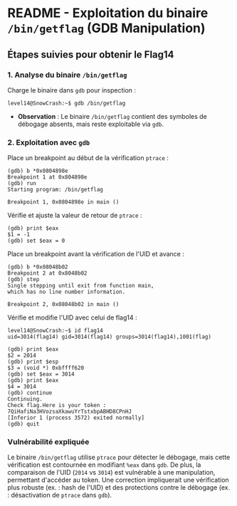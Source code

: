 # README - Exploitation du binaire `/bin/getflag` (GDB Manipulation)

## Étapes suivies pour obtenir le Flag14

### 1. Analyse du binaire `/bin/getflag`

Charge le binaire dans `gdb` pour inspection :

```
level14@SnowCrash:~$ gdb /bin/getflag
```

- **Observation** : Le binaire `/bin/getflag` contient des symboles de débogage absents, mais reste exploitable via `gdb`.

### 2. Exploitation avec `gdb`

Place un breakpoint au début de la vérification `ptrace` :

```
(gdb) b *0x0804898e
Breakpoint 1 at 0x804898e
(gdb) run
Starting program: /bin/getflag 

Breakpoint 1, 0x0804898e in main ()
```

Vérifie et ajuste la valeur de retour de `ptrace` :

```
(gdb) print $eax
$1 = -1
(gdb) set $eax = 0
```

Place un breakpoint avant la vérification de l'UID et avance :

```
(gdb) b *0x08048b02
Breakpoint 2 at 0x8048b02
(gdb) step
Single stepping until exit from function main,
which has no line number information.

Breakpoint 2, 0x08048b02 in main ()
```

Vérifie et modifie l'UID avec celui de flag14 : 
```
level14@SnowCrash:~$ id flag14
uid=3014(flag14) gid=3014(flag14) groups=3014(flag14),1001(flag)
```

```
(gdb) print $eax
$2 = 2014
(gdb) print $esp
$3 = (void *) 0xbffff620
(gdb) set $eax = 3014
(gdb) print $eax
$4 = 3014
(gdb) continue
Continuing.
Check flag.Here is your token : 7QiHafiNa3HVozsaXkawuYrTstxbpABHD8CPnHJ
[Inferior 1 (process 3572) exited normally]
(gdb) quit
```


### Vulnérabilité expliquée

Le binaire `/bin/getflag` utilise `ptrace` pour détecter le débogage, mais cette vérification est contournée en modifiant `%eax` dans `gdb`. De plus, la comparaison de l'UID (`2014` vs `3014`) est vulnérable à une manipulation, permettant d'accéder au token. Une correction impliquerait une vérification plus robuste (ex. : hash de l'UID) et des protections contre le débogage (ex. : désactivation de `ptrace` dans `gdb`).
